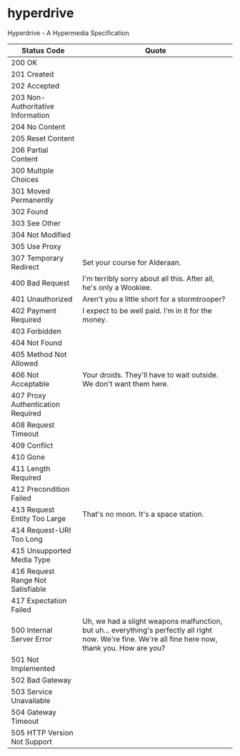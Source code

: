 # hyperdrive
Hyperdrive - A Hypermedia Specification

Status Code                         | Quote
------------------------------------|-----------------------------------------------------------------------
200 OK                              |
201 Created                         |
202 Accepted                        |
203 Non-Authoritative Information   |
204 No Content                      |
205 Reset Content                   |
206 Partial Content                 |
300 Multiple Choices                |
301 Moved Permanently               |
302 Found                           |
303 See Other                       |
304 Not Modified                    |
305 Use Proxy                       |
307 Temporary Redirect              | Set your course for Alderaan.
400 Bad Request                     | I'm terribly sorry about all this. After all, he's only a Wookiee.
401 Unauthorized                    | Aren't you a little short for a stormtrooper?
402 Payment Required                | I expect to be well paid. I'm in it for the money.
403 Forbidden                       |
404 Not Found                       |
405 Method Not Allowed              |
406 Not Acceptable                  | Your droids. They'll have to wait outside. We don't want them here.
407 Proxy Authentication Required   |
408 Request Timeout                 |
409 Conflict                        |
410 Gone                            |
411 Length Required                 |
412 Precondition Failed             |
413 Request Entity Too Large        | That's no moon. It's a space station.
414 Request-URI Too Long            |
415 Unsupported Media Type          |
416 Request Range Not Satisfiable   |
417 Expectation Failed              |
500 Internal Server Error           | Uh, we had a slight weapons malfunction, but uh... everything's perfectly all right now. We're fine. We're all fine here now, thank you. How are you?
501 Not Implemented                 |
502 Bad Gateway                     |
503 Service Unavailable             |
504 Gateway Timeout                 |
505 HTTP Version Not Support        |


